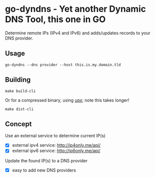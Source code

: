 # go-dyndns - Yet another Dynamic DNS Tool, this one in GO

Determine remote IPs (IPv4 and IPv6) and adds/updates records to your DNS provider.

## Usage

````shell
go-dyndns --dns provider --host this.is.my.domain.tld
````

## Building

    make build-cli

Or for a compressed binary, using [upx](https://github.com/upx/upx); note this takes longer!

    make dist-cli

## Concept

Use an external service to determine current IP(s)

 * [x] external ipv4 service: http://ip4only.me/api/
 * [x] external ipv6 service: http://ip6only.me/api/

Update the found IP(s) to a DNS provider

 * [x] easy to add new DNS providers
